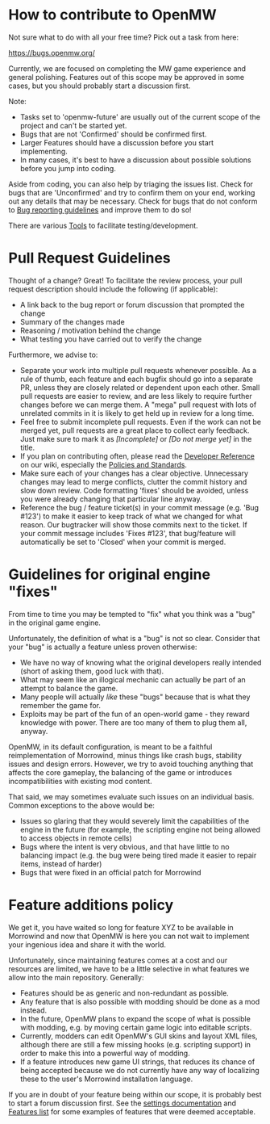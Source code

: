 How to contribute to OpenMW
=======================

Not sure what to do with all your free time? Pick out a task from here:

https://bugs.openmw.org/

Currently, we are focused on completing the MW game experience and general polishing. Features out of this scope may be approved in some cases, but you should probably start a discussion first.

Note:
- Tasks set to 'openmw-future' are usually out of the current scope of the project and can't be started yet.
- Bugs that are not 'Confirmed' should be confirmed first.
- Larger Features should have a discussion before you start implementing.
- In many cases, it's best to have a discussion about possible solutions before you jump into coding.

Aside from coding, you can also help by triaging the issues list. Check for bugs that are 'Unconfirmed' and try to confirm them on your end, working out any details that may be necessary. Check for bugs that do not conform to [Bug reporting guidelines](https://wiki.openmw.org/index.php?title=Bug_Reporting_Guidelines) and improve them to do so!

There are various [Tools](https://wiki.openmw.org/index.php?title=Tools) to facilitate testing/development.

Pull Request Guidelines
=======================

Thought of a change? Great! To facilitate the review process, your pull request description should include the following (if applicable):

* A link back to the bug report or forum discussion that prompted the change
* Summary of the changes made
* Reasoning / motivation behind the change
* What testing you have carried out to verify the change

Furthermore, we advise to:

* Separate your work into multiple pull requests whenever possible. As a rule of thumb, each feature and each bugfix should go into a separate PR, unless they are closely related or dependent upon each other. Small pull requests are easier to review, and are less likely to require further changes before we can merge them. A "mega" pull request with lots of unrelated commits in it is likely to get held up in review for a long time.
* Feel free to submit incomplete pull requests. Even if the work can not be merged yet, pull requests are a great place to collect early feedback. Just make sure to mark it as *[Incomplete]* or *[Do not merge yet]* in the title.
* If you plan on contributing often, please read the [Developer Reference](https://wiki.openmw.org/index.php?title=Developer_Reference) on our wiki, especially the [Policies and Standards](https://wiki.openmw.org/index.php?title=Policies_and_Standards).
* Make sure each of your changes has a clear objective. Unnecessary changes may lead to merge conflicts, clutter the commit history and slow down review. Code formatting 'fixes' should be avoided, unless you were already changing that particular line anyway.
* Reference the bug / feature ticket(s) in your commit message (e.g. 'Bug #123') to make it easier to keep track of what we changed for what reason. Our bugtracker will show those commits next to the ticket. If your commit message includes 'Fixes #123', that bug/feature will automatically be set to 'Closed' when your commit is merged.

Guidelines for original engine "fixes"
=================================

From time to time you may be tempted to "fix" what you think was a "bug" in the original game engine.

Unfortunately, the definition of what is a "bug" is not so clear. Consider that your "bug" is actually a feature unless proven otherwise:

* We have no way of knowing what the original developers really intended (short of asking them, good luck with that).
* What may seem like an illogical mechanic can actually be part of an attempt to balance the game. 
* Many people will actually <i>like</i> these "bugs" because that is what they remember the game for.
* Exploits may be part of the fun of an open-world game - they reward knowledge with power. There are too many of them to plug them all, anyway.

OpenMW, in its default configuration, is meant to be a faithful reimplementation of Morrowind, minus things like crash bugs, stability issues and design errors. However, we try to avoid touching anything that affects the core gameplay, the balancing of the game or introduces incompatibilities with existing mod content.

That said, we may sometimes evaluate such issues on an individual basis. Common exceptions to the above would be:

* Issues so glaring that they would severely limit the capabilities of the engine in the future (for example, the scripting engine not being allowed to access objects in remote cells)
* Bugs where the intent is very obvious, and that have little to no balancing impact (e.g. the bug were being tired made it easier to repair items, instead of harder)
* Bugs that were fixed in an official patch for Morrowind 

Feature additions policy
=====================

We get it, you have waited so long for feature XYZ to be available in Morrowind and now that OpenMW is here you can not wait to implement your ingenious idea and share it with the world.

Unfortunately, since maintaining features comes at a cost and our resources are limited, we have to be a little selective in what features we allow into the main repository. Generally:

- Features should be as generic and non-redundant as possible.
- Any feature that is also possible with modding should be done as a mod instead.
- In the future, OpenMW plans to expand the scope of what is possible with modding, e.g. by moving certain game logic into editable scripts.
- Currently, modders can edit OpenMW's GUI skins and layout XML files, although there are still a few missing hooks (e.g. scripting support) in order to make this into a powerful way of modding.
- If a feature introduces new game UI strings, that reduces its chance of being accepted because we do not currently have any way of localizing these to the user's Morrowind installation language.

If you are in doubt of your feature being within our scope, it is probably best to start a forum discussion first. See the [settings documentation](https://openmw.readthedocs.io/en/stable/reference/modding/settings/index.html) and [Features list](https://wiki.openmw.org/index.php?title=Features) for some examples of features that were deemed acceptable.
